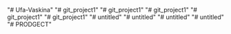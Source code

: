"# Ufa-Vaskina" 
"# git_project1" 
"# git_project1" 
"# git_project1" 
"# git_project1" 
"# git_project1" 
"# untitled" 
"# untitled" 
"# untitled" 
"# untitled" 
"# PRODGECT" 
